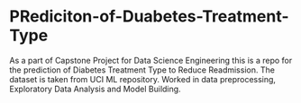 # PRediciton-of-Duabetes-Treatment-Type
As a part of Capstone Project for Data Science Engineering this is a repo for the prediction of Diabetes Treatment Type to Reduce Readmission. The dataset is taken from UCI ML repository. Worked in data preprocessing, Exploratory Data Analysis and Model Building.
